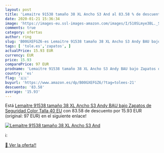 ```yaml
---
layout: post
title: 'Lemaitre 91538 tamaño 38 XL Ancho S3 And al 83.58 % de descuento'
date: 2020-01-21 15:36:34
image: 'https://images-eu.ssl-images-amazon.com/images/I/510SLmye3BL._SL200_.jpg'
comments: true
category: ofertas
author: ring
slug: 'B00GXEFGZ6-es Lemaitre 91538 tamaño 38 XL Ancho S3 Andy BAU bajo Zapatos...'
tags: [ 'tole.es','zapatos', ]
actualPrice: 15.93 EUR
currency: EUR
price: 15.93
comparePrice: 97 EUR
prodname: 'Lemaitre 91538 tamaño 38 XL Ancho S3 Andy BAU bajo Zapatos de Seguridad  Color  Talla 40 EU'
country: 'es'
flag: '🇪🇸'
buyurl: 'https://www.amazon.es/dp/B00GXEFGZ6/?tag=tolees-21'
descuento: '83.58'
average: '15.93'
---
```


Está [Lemaitre 91538 tamaño 38 XL Ancho S3 Andy BAU bajo Zapatos de Seguridad  Color  Talla 40 EU](https://www.amazon.es/dp/B00GXEFGZ6/?tag=tolees-21) con 83.58 de descuento por 15.93 EUR (original: 97 EUR) en el siguiente enlace!

[![Lemaitre 91538 tamaño 38 XL Ancho S3 And](https://images-eu.ssl-images-amazon.com/images/I/510SLmye3BL._SL200_.jpg)](https://www.amazon.es/dp/B00GXEFGZ6/?tag=tolees-21)

ℹ️:


[🛒 Ver la oferta!!](https://www.amazon.es/dp/B00GXEFGZ6/?tag=tolees-21)
